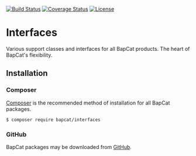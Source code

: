 [![Build Status](https://travis-ci.org/BapCat/Interfaces.svg?branch=1.0.0)](https://travis-ci.org/BapCat/Interfaces)
[![Coverage Status](https://coveralls.io/repos/BapCat/Interfaces/badge.svg?branch=1.0.0)](https://coveralls.io/r/BapCat/Interfaces?branch=1.0.0)
[![License](https://img.shields.io/packagist/l/BapCat/Interfaces.svg)](https://img.shields.io/packagist/l/BapCat/Interfaces.svg)

# Interfaces
Various support classes and interfaces for all BapCat products.  The heart of BapCat's flexibility.

## Installation

### Composer
[Composer](https://getcomposer.org/) is the recommended method of installation for all BapCat packages.

```
$ composer require bapcat/interfaces
```

### GitHub

BapCat packages may be downloaded from [GitHub](https://github.com/BapCat/Interfaces/).
